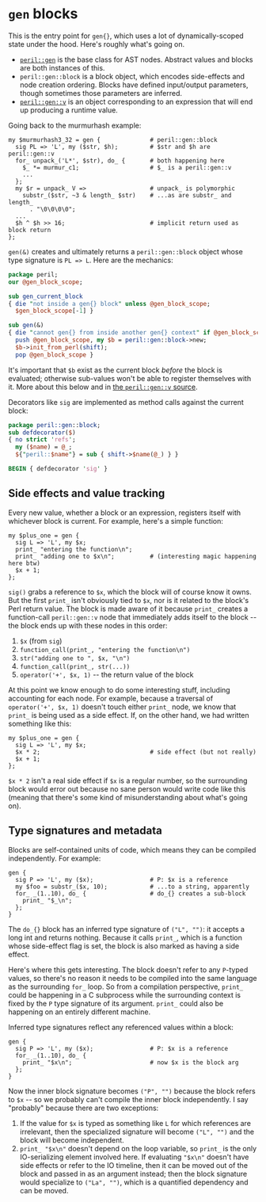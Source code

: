 # `gen` blocks
This is the entry point for `gen{}`, which uses a lot of dynamically-scoped
state under the hood. Here's roughly what's going on.

- [`peril::gen`](../gen.md#) is the base class for AST nodes. Abstract values
  and blocks are both instances of this.
- `peril::gen::block` is a block object, which encodes side-effects and node
  creation ordering. Blocks have defined input/output parameters, though
  sometimes those parameters are inferred.
- [`peril::gen::v`](v.md#) is an object corresponding to an expression that
  will end up producing a runtime value.

Going back to the murmurhash example:

```
my $murmurhash3_32 = gen {              # peril::gen::block
  sig PL => 'L', my ($str, $h);         # $str and $h are peril::gen::v
  for_ unpack_('L*', $str), do_ {       # both happening here
    $_ *= murmur_c1;                    # $_ is a peril::gen::v
    ...
  };
  my $r = unpack_ V =>                  # unpack_ is polymorphic
    substr_($str, ~3 & length_ $str)    # ...as are substr_ and length_
      . "\0\0\0\0";
  ...
  $h ^ $h >> 16;                        # implicit return used as block return
};
```

`gen(&)` creates and ultimately returns a `peril::gen::block` object whose type
signature is `PL => L`. Here are the mechanics:

```perl
package peril;
our @gen_block_scope;

sub gen_current_block
{ die "not inside a gen{} block" unless @gen_block_scope;
  $gen_block_scope[-1] }

sub gen(&)
{ die "cannot gen{} from inside another gen{} context" if @gen_block_scope;
  push @gen_block_scope, my $b = peril::gen::block->new;
  $b->init_from_perl(shift);
  pop @gen_block_scope }
```

It's important that `$b` exist as the current block _before_ the block is
evaluated; otherwise sub-values won't be able to register themselves with it.
More about this below and in [the `peril::gen::v` source](v.md#).

Decorators like `sig` are implemented as method calls against the current
block:

```perl
package peril::gen::block;
sub defdecorator($)
{ no strict 'refs';
  my ($name) = @_;
  ${"peril::$name"} = sub { shift->$name(@_) } }

BEGIN { defdecorator 'sig' }
```

## Side effects and value tracking
Every new value, whether a block or an expression, registers itself with
whichever block is current. For example, here's a simple function:

```
my $plus_one = gen {
  sig L => 'L', my $x;
  print_ "entering the function\n";
  print_ "adding one to $x\n";          # (interesting magic happening here btw)
  $x + 1;
};
```

`sig()` grabs a reference to `$x`, which the block will of course know it owns.
But the first `print_` isn't obviously tied to `$x`, nor is it related to the
block's Perl return value. The block is made aware of it because `print_`
creates a function-call `peril::gen::v` node that immediately adds itself to
the block -- the block ends up with these nodes in this order:

1. `$x` (from `sig`)
2. `function_call(print_, "entering the function\n")`
3. `str("adding one to ", $x, "\n")`
4. `function_call(print_, str(...))`
5. `operator('+', $x, 1)` -- the return value of the block

At this point we know enough to do some interesting stuff, including accounting
for each node. For example, because a traversal of `operator('+', $x, 1)`
doesn't touch either `print_` node, we know that `print_` is being used as a
side effect. If, on the other hand, we had written something like this:

```
my $plus_one = gen {
  sig L => 'L', my $x;
  $x * 2;                               # side effect (but not really)
  $x + 1;
};
```

`$x * 2` isn't a real side effect if `$x` is a regular number, so the
surrounding block would error out because no sane person would write code like
this (meaning that there's some kind of misunderstanding about what's going
on).

## Type signatures and metadata
Blocks are self-contained units of code, which means they can be compiled
independently. For example:

```
gen {
  sig P => 'L', my ($x);                # P: $x is a reference
  my $foo = substr_($x, 10);            # ...to a string, apparently
  for_ _(1..10), do_ {                  # do_{} creates a sub-block
    print_ "$_\n";
  };
}
```

The `do_{}` block has an inferred type signature of `("L", "")`: it accepts a
long int and returns nothing. Because it calls `print_`, which is a function
whose side-effect flag is set, the block is also marked as having a side
effect.

Here's where this gets interesting. The block doesn't refer to any `P`-typed
values, so there's no reason it needs to be compiled into the same language as
the surrounding `for_` loop. So from a compilation perspective, `print_` could
be happening in a C subprocess while the surrounding context is fixed by the
`P` type signature of its argument. `print_` could also be happening on an
entirely different machine.

Inferred type signatures reflect any referenced values within a block:

```
gen {
  sig P => 'L', my ($x);                # P: $x is a reference
  for_ _(1..10), do_ {
    print_ "$x\n";                      # now $x is the block arg
  };
}
```

Now the inner block signature becomes `("P", "")` because the block refers to
`$x` -- so we probably can't compile the inner block independently. I say
"probably" because there are two exceptions:

1. If the value for `$x` is typed as something like `L` for which references
   are irrelevant, then the specialized signature will become `("L", "")` and
   the block will become independent.
2. `print_ "$x\n"` doesn't depend on the loop variable, so `print_` is the only
   IO-serializing element involved here. If evaluating `"$x\n"` doesn't have
   side effects or refer to the IO timeline, then it can be moved out of the
   block and passed in as an argument instead; then the block signature would
   specialize to `("La", "")`, which is a quantified dependency and can be
   moved.



